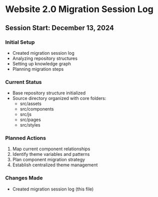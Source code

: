 # Website 2.0 Migration Session Log

## Session Start: December 13, 2024

### Initial Setup
- Created migration session log
- Analyzing repository structures
- Setting up knowledge graph
- Planning migration steps

### Current Status
- Base repository structure initialized
- Source directory organized with core folders:
  - src/assets
  - src/components
  - src/js
  - src/pages
  - src/styles

### Planned Actions
1. Map current component relationships
2. Identify theme variables and patterns
3. Plan component migration strategy
4. Establish centralized theme management

### Changes Made
- Created migration session log (this file)